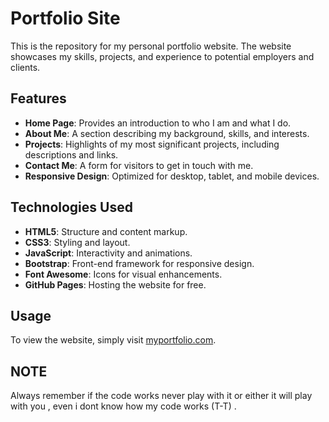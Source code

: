 # Portfolio Site

This is the repository for my personal portfolio website. The website showcases my skills, projects, and experience to potential employers and clients.

## Features

- **Home Page**: Provides an introduction to who I am and what I do.
- **About Me**: A section describing my background, skills, and interests.
- **Projects**: Highlights of my most significant projects, including descriptions and links.
- **Contact Me**: A form for visitors to get in touch with me.
- **Responsive Design**: Optimized for desktop, tablet, and mobile devices.

## Technologies Used

- **HTML5**: Structure and content markup.
- **CSS3**: Styling and layout.
- **JavaScript**: Interactivity and animations.
- **Bootstrap**: Front-end framework for responsive design.
- **Font Awesome**: Icons for visual enhancements.
- **GitHub Pages**: Hosting the website for free.

## Usage

To view the website, simply visit [myportfolio.com](https://www.myportfolio.com).

## NOTE

Always remember if the code works never play with it or either it will play with you , even i dont know how my code works (T-T) .
